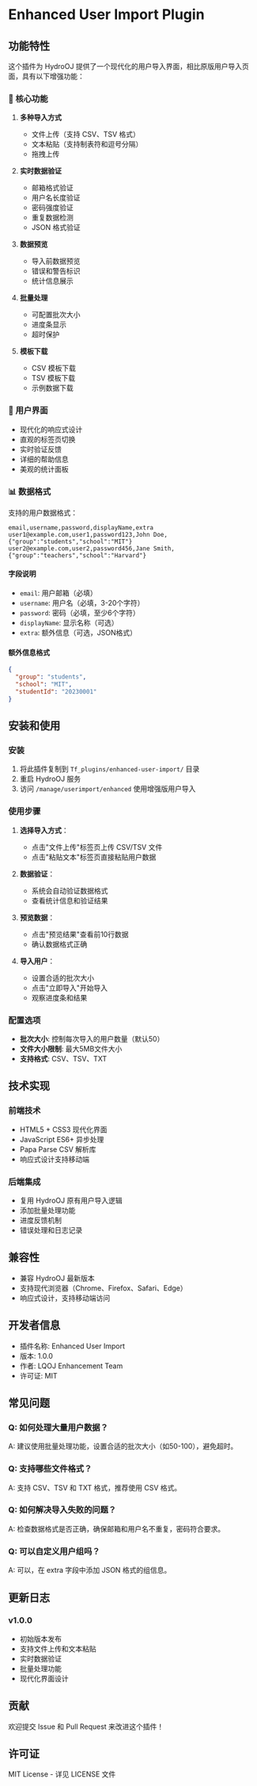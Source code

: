 # Enhanced User Import Plugin

## 功能特性

这个插件为 HydroOJ 提供了一个现代化的用户导入界面，相比原版用户导入页面，具有以下增强功能：

### 🚀 核心功能

1. **多种导入方式**
   - 文件上传（支持 CSV、TSV 格式）
   - 文本粘贴（支持制表符和逗号分隔）
   - 拖拽上传

2. **实时数据验证**
   - 邮箱格式验证
   - 用户名长度验证
   - 密码强度验证
   - 重复数据检测
   - JSON 格式验证

3. **数据预览**
   - 导入前数据预览
   - 错误和警告标识
   - 统计信息展示

4. **批量处理**
   - 可配置批次大小
   - 进度条显示
   - 超时保护

5. **模板下载**
   - CSV 模板下载
   - TSV 模板下载
   - 示例数据下载

### 🎨 用户界面

- 现代化的响应式设计
- 直观的标签页切换
- 实时验证反馈
- 详细的帮助信息
- 美观的统计面板

### 📊 数据格式

支持的用户数据格式：

```csv
email,username,password,displayName,extra
user1@example.com,user1,password123,John Doe,{"group":"students","school":"MIT"}
user2@example.com,user2,password456,Jane Smith,{"group":"teachers","school":"Harvard"}
```

#### 字段说明

- `email`: 用户邮箱（必填）
- `username`: 用户名（必填，3-20个字符）
- `password`: 密码（必填，至少6个字符）
- `displayName`: 显示名称（可选）
- `extra`: 额外信息（可选，JSON格式）

#### 额外信息格式

```json
{
  "group": "students",
  "school": "MIT",
  "studentId": "20230001"
}
```

## 安装和使用

### 安装

1. 将此插件复制到 `Tf_plugins/enhanced-user-import/` 目录
2. 重启 HydroOJ 服务
3. 访问 `/manage/userimport/enhanced` 使用增强版用户导入

### 使用步骤

1. **选择导入方式**：
   - 点击"文件上传"标签页上传 CSV/TSV 文件
   - 点击"粘贴文本"标签页直接粘贴用户数据

2. **数据验证**：
   - 系统会自动验证数据格式
   - 查看统计信息和验证结果

3. **预览数据**：
   - 点击"预览结果"查看前10行数据
   - 确认数据格式正确

4. **导入用户**：
   - 设置合适的批次大小
   - 点击"立即导入"开始导入
   - 观察进度条和结果

### 配置选项

- **批次大小**: 控制每次导入的用户数量（默认50）
- **文件大小限制**: 最大5MB文件大小
- **支持格式**: CSV、TSV、TXT

## 技术实现

### 前端技术

- HTML5 + CSS3 现代化界面
- JavaScript ES6+ 异步处理
- Papa Parse CSV 解析库
- 响应式设计支持移动端

### 后端集成

- 复用 HydroOJ 原有用户导入逻辑
- 添加批量处理功能
- 进度反馈机制
- 错误处理和日志记录

## 兼容性

- 兼容 HydroOJ 最新版本
- 支持现代浏览器（Chrome、Firefox、Safari、Edge）
- 响应式设计，支持移动端访问

## 开发者信息

- 插件名称: Enhanced User Import
- 版本: 1.0.0
- 作者: LQOJ Enhancement Team
- 许可证: MIT

## 常见问题

### Q: 如何处理大量用户数据？
A: 建议使用批量处理功能，设置合适的批次大小（如50-100），避免超时。

### Q: 支持哪些文件格式？
A: 支持 CSV、TSV 和 TXT 格式，推荐使用 CSV 格式。

### Q: 如何解决导入失败的问题？
A: 检查数据格式是否正确，确保邮箱和用户名不重复，密码符合要求。

### Q: 可以自定义用户组吗？
A: 可以，在 extra 字段中添加 JSON 格式的组信息。

## 更新日志

### v1.0.0
- 初始版本发布
- 支持文件上传和文本粘贴
- 实时数据验证
- 批量处理功能
- 现代化界面设计

## 贡献

欢迎提交 Issue 和 Pull Request 来改进这个插件！

## 许可证

MIT License - 详见 LICENSE 文件 